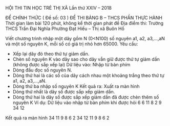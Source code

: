 HỘI THI TIN HỌC TRẺ THỊ XÃ
Lần thứ XXIV – 2018

ĐỀ CHÍNH THỨC
( Đề số: 03 )
ĐỀ THI BẢNG B – THCS
PHẦN THỰC HÀNH
Thời gian làm bài 120 phút, không kể thời gian phát đề
Địa điểm thi: Trường THCS Trần Đại Nghĩa
Phường Đạt Hiếu – Thị xã Buôn Hồ

Viết chương trình nhập một dãy gồm N (0<N100) số nguyên a1, a2, a3,…,aN và một số nguyên K, mỗi số có giá trị nhỏ hơn 65000.
Yêu cầu: 	
- Xếp lại dãy đó theo thứ tự giảm dần.
- Chèn số nguyên K vào dãy sao cho dãy vẫn giữ được thứ tự giảm dần (không được sắp xếp lại)
Dữ liệu vào: Nhập từ bàn phím
- Dòng đầu đọc số nguyên N.
- Dòng thứ hai là các số của dãy cách nhau một khoảng trắng theo thứ tự a1, a2, a3,…,aN.
- Dòng thứ ba nhập số nguyên K
Kết quả ra: Xuất ra màn hình
- Dòng thứ nhất là dãy số được sắp xếp giảm dần.
- Dòng thứ hai là dãy số được sắp xếp giảm dần đã được chèn thêm số nguyên K
Ví dụ:
Dữ liệu vào nhập từ bàn phím khi được hỏi
6
6 11 8 2 9 34
12

Kết quả ra màn hình
34 11 9 8 6 2
34 12 11 9 8 6 2

